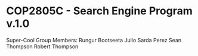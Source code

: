 # COP2805C - Search Engine Program v.1.0
Super-Cool Group
Members: Rungur Bootseeta
         Julio Sarda Perez
         Sean Thompson
         Robert Thompson
